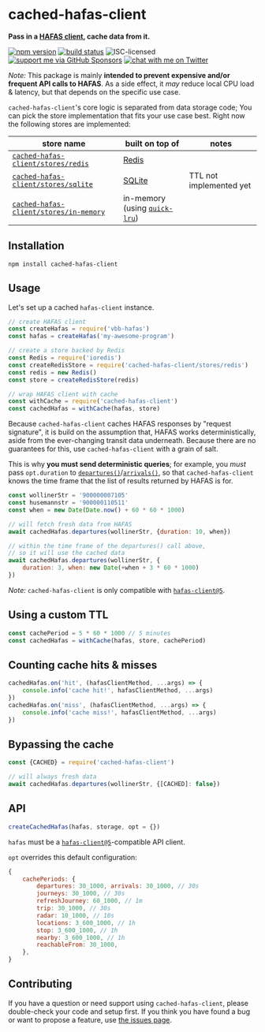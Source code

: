 # cached-hafas-client

**Pass in a [HAFAS client](https://github.com/public-transport/hafas-client/tree/5), cache data from it.**

[![npm version](https://img.shields.io/npm/v/cached-hafas-client.svg)](https://www.npmjs.com/package/cached-hafas-client)
[![build status](https://api.travis-ci.org/public-transport/cached-hafas-client.svg?branch=master)](https://travis-ci.org/public-transport/cached-hafas-client)
![ISC-licensed](https://img.shields.io/github/license/public-transport/cached-hafas-client.svg)
[![support me via GitHub Sponsors](https://img.shields.io/badge/support%20me-donate-fa7664.svg)](https://github.com/sponsors/derhuerst)
[![chat with me on Twitter](https://img.shields.io/badge/chat%20with%20me-on%20Twitter-1da1f2.svg)](https://twitter.com/derhuerst)

*Note:* This package is mainly **intended to prevent expensive and/or frequent API calls to HAFAS**. As a side effect, it *may* reduce local CPU load & latency, but that depends on the specific use case.

`cached-hafas-client`'s core logic is separated from data storage code; You can pick the store implementation that fits your use case best. Right now the following stores are implemented:

store name | built on top of | notes
-----------|-----------------|------
[`cached-hafas-client/stores/redis`](stores/redis.js) | [Redis](https://redis.io/) |
[`cached-hafas-client/stores/sqlite`](stores/sqlite.js) | [SQLite](https://www.sqlite.org/) | TTL not implemented yet
[`cached-hafas-client/stores/in-memory`](stores/in-memory.js) | in-memory (using [`quick-lru`](https://npmjs.com/package/quick-lru)) |


## Installation

```shell
npm install cached-hafas-client
```


## Usage

Let's set up a cached `hafas-client` instance.

```js
// create HAFAS client
const createHafas = require('vbb-hafas')
const hafas = createHafas('my-awesome-program')

// create a store backed by Redis
const Redis = require('ioredis')
const createRedisStore = require('cached-hafas-client/stores/redis')
const redis = new Redis()
const store = createRedisStore(redis)

// wrap HAFAS client with cache
const withCache = require('cached-hafas-client')
const cachedHafas = withCache(hafas, store)
```

Because `cached-hafas-client` caches HAFAS responses by "request signature", it is build on the assumption that, HAFAS works deterministically, aside from the ever-changing transit data underneath. Because there are no guarantees for this, use `cached-hafas-client` with a grain of salt.

This is why **you must send deterministic queries**; for example, you *must* pass `opt.duration` to [`departures()`](https://github.com/public-transport/hafas-client/blob/5/docs/departures.md)/[`arrivals()`](https://github.com/public-transport/hafas-client/blob/5/docs/arrivals.md), so that `cached-hafas-client` knows the time frame that the list of results returned by HAFAS is for.

```js
const wollinerStr = '900000007105'
const husemannstr = '900000110511'
const when = new Date(Date.now() + 60 * 60 * 1000)

// will fetch fresh data from HAFAS
await cachedHafas.departures(wollinerStr, {duration: 10, when})

// within the time frame of the departures() call above,
// so it will use the cached data
await cachedHafas.departures(wollinerStr, {
	duration: 3, when: new Date(+when + 3 * 60 * 1000)
})
```

*Note:* `cached-hafas-client` is only compatible with [`hafas-client@5`](https://github.com/public-transport/hafas-client/tree/5).

## Using a custom TTL

```js
const cachePeriod = 5 * 60 * 1000 // 5 minutes
const cachedHafas = withCache(hafas, store, cachePeriod)
```

## Counting cache hits & misses

```js
cachedHafas.on('hit', (hafasClientMethod, ...args) => {
	console.info('cache hit!', hafasClientMethod, ...args)
})
cachedHafas.on('miss', (hafasClientMethod, ...args) => {
	console.info('cache miss!', hafasClientMethod, ...args)
})
```

## Bypassing the cache

```js
const {CACHED} = require('cached-hafas-client')

// will always fresh data
await cachedHafas.departures(wollinerStr, {[CACHED]: false})
```


## API

```js
createCachedHafas(hafas, storage, opt = {})
```

`hafas` must be a [`hafas-client@5`](https://github.com/public-transport/hafas-client/tree/5)-compatible API client.

`opt` overrides this default configuration:

```js
{
	cachePeriods: {
		departures: 30_1000, arrivals: 30_1000, // 30s
		journeys: 30_1000, // 30s
		refreshJourney: 60_1000, // 1m
		trip: 30_1000, // 30s
		radar: 10_1000, // 10s
		locations: 3_600_1000, // 1h
		stop: 3_600_1000, // 1h
		nearby: 3_600_1000, // 1h
		reachableFrom: 30_1000,
	},
}
```


## Contributing

If you have a question or need support using `cached-hafas-client`, please double-check your code and setup first. If you think you have found a bug or want to propose a feature, use [the issues page](https://github.com/public-transport/cached-hafas-client/issues).
